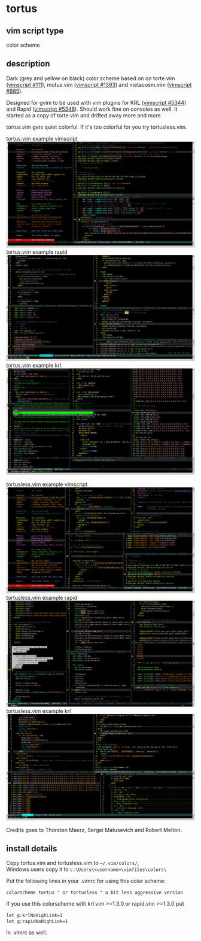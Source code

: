 # tortus

## vim script type
color scheme
 
## description
Dark (grey and yellow on black) color scheme based on on torte.vim 
([vimscript #111][1]), motus.vim ([vimscript #1393][2]) and 
metacosm.vim ([vimscript #985][3]).  

Designed for gvim to be used with vim plugins for KRL ([vimscript #5344][4])
and Rapid ([vimscript #5348][5]). Should work fine on consoles as well.
It started as a copy of torte.vim and drifted away more and more.

tortus.vim gets quiet colorful. 
If it's too colorful for you try tortusless.vim.


tortus.vim example vimscript
![tortus.vim example vimscript](./colors/tortus_views/tortus_vimscript.png)
tortus.vim example rapid
![tortus.vim example rapid](./colors/tortus_views/tortus_rapid.png)
tortus.vim example krl
![tortus.vim example krl](./colors/tortus_views/tortus_krl.png)

tortusless.vim example vimscript
![tortusless.vim example vimscript](./colors/tortus_views/tortusless_vimscript.png)
tortusless.vim example rapid
![tortusless.vim example rapid](./colors/tortus_views/tortusless_rapid.png)
tortusless.vim example krl
![tortusless.vim example krl](./colors/tortus_views/tortusless_krl.png)


Credits goes to Thorsten Maerz, Sergei Matusevich and Robert Melton.
 
## install details
Copy tortus.vim and tortusless.vim to `~/.vim/colors/`,  
Windows users copy it to `c:\Users\<username>\vimfiles\colors\`


Put the following lines in your .vimrc for using this color scheme:

    colorscheme tortus " or tortusless " a bit less aggressive version

If you use this colorscheme with krl.vim >=1.3.0 or rapid.vim >=1.3.0 put

    let g:krlNoHighLink=1
    let g:rapidNoHighLink=1 

in .vimrc as well.

[1]: https://www.vim.org/scripts/script.php?script_id=111
[2]: https://www.vim.org/scripts/script.php?script_id=1393
[3]: https://www.vim.org/scripts/script.php?script_id=985
[4]: https://www.vim.org/scripts/script.php?script_id=5344
[5]: https://www.vim.org/scripts/script.php?script_id=5348
